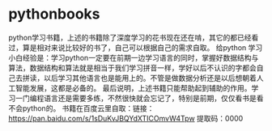 # pythonbooks
python学习书籍，上述的书籍除了深度学习的花书现在还在啃，其它的都已经看过，算是相对来说比较好的书了，自己可以根据自己的需求自取。
给python 学习小白经验是：学习python一定要在前期一边学习语言的同时，掌握好数据结构与算法，数据结构和算法就是相当于我们学习拼音一样，学好以后不认识的字都会自己去拼读，以后学习其他语言也是能用上的。不管是做数据分析还是以后想朝着人工智能发展，这都是必备的。
最后说明，上述书籍只能帮助起到辅助的作用。学习一门编程语言还是需要多练，不然很快就会忘记了，特别是前期，仅仅看书是看不会python的。
书籍在百度云里自取：链接：https://pan.baidu.com/s/1sDuKvJBQYdXTICOmvW4Tpw 
提取码：0000
